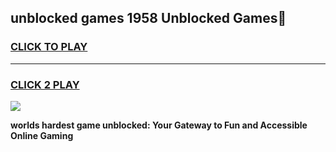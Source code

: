 
## unblocked games 1958 Unblocked Games👋
<h3>
<a href="https://premium.freeplayer.one?title=unblocked_games_1958&ref=16F">CLICK TO PLAY</a></h3>
<hr>

<h3>
<a href="https://premium.freeplayer.one?title=unblocked_games_1958&ref=16F">CLICK 2 PLAY</a>
  
</h3>

<a href="https://premium.freeplayer.one?title=unblocked_games_1958&ref=16F/"><img src="https://clearcache.store/games.png"></a>


**worlds hardest game unblocked: Your Gateway to Fun and Accessible Online Gaming**
